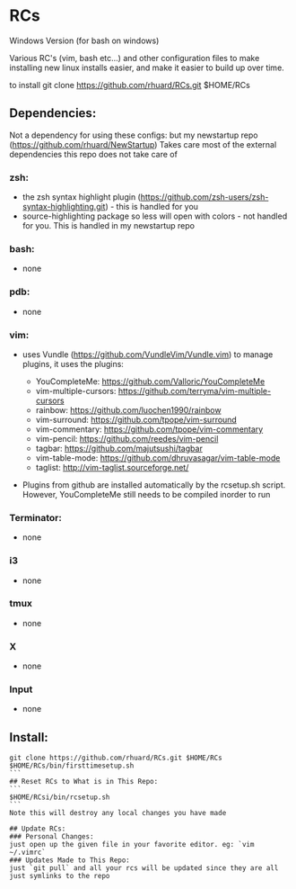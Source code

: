 # RCs
Windows Version (for bash on windows)

Various RC's (vim, bash etc...) and other configuration files to make installing new linux installs easier, and make it easier to build up over time.

to install git clone https://github.com/rhuard/RCs.git $HOME/RCs

## Dependencies:
Not a dependency for using these configs: but my newstartup repo (https://github.com/rhuard/NewStartup) Takes care most of the external dependencies this repo does not take care of

### zsh:
* the zsh syntax highlight plugin (https://github.com/zsh-users/zsh-syntax-highlighting.git) - this is handled for you
* source-highlighting package so less will open with colors - not handled for you. This is handled in my newstartup repo

### bash:
* none

### pdb:
* none

### vim:
* uses Vundle (https://github.com/VundleVim/Vundle.vim) to manage plugins, it uses the plugins:
  * YouCompleteMe: https://github.com/Valloric/YouCompleteMe
  * vim-multiple-cursors: https://github.com/terryma/vim-multiple-cursors
  * rainbow: https://github.com/luochen1990/rainbow
  * vim-surround: https://github.com/tpope/vim-surround
  * vim-commentary: https://github.com/tpope/vim-commentary
  * vim-pencil: https://github.com/reedes/vim-pencil
  * tagbar: https://github.com/majutsushi/tagbar
  * vim-table-mode: https://github.com/dhruvasagar/vim-table-mode
  * taglist: http://vim-taglist.sourceforge.net/

* Plugins from github are installed automatically by the rcsetup.sh script. However, YouCompleteMe still needs to be compiled inorder to run

### Terminator:
* none

### i3
* none

### tmux
* none

### X
* none

### Input
* none

## Install:
````
git clone https://github.com/rhuard/RCs.git $HOME/RCs
$HOME/RCs/bin/firsttimesetup.sh
```
## Reset RCs to What is in This Repo:
```
$HOME/RCsi/bin/rcsetup.sh
```
Note this will destroy any local changes you have made

## Update RCs:
### Personal Changes:
just open up the given file in your favorite editor. eg: `vim ~/.vimrc`
### Updates Made to This Repo:
just `git pull` and all your rcs will be updated since they are all just symlinks to the repo
